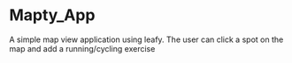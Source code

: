 # Mapty_App
A simple map view application using leafy. The user can click a spot on the map and add a running/cycling exercise

